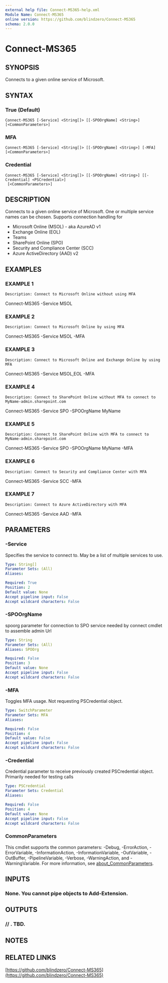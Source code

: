 ```yaml
---
external help file: Connect-MS365-help.xml
Module Name: Connect-MS365
online version: https://github.com/blindzero/Connect-MS365
schema: 2.0.0
---
```


# Connect-MS365

## SYNOPSIS
Connects to a given online service of Microsoft.

## SYNTAX

### True (Default)
```
Connect-MS365 [-Service] <String[]> [[-SPOOrgName] <String>] [<CommonParameters>]
```

### MFA
```
Connect-MS365 [-Service] <String[]> [[-SPOOrgName] <String>] [-MFA] [<CommonParameters>]
```

### Credential
```
Connect-MS365 [-Service] <String[]> [[-SPOOrgName] <String>] [[-Credential] <PSCredential>]
 [<CommonParameters>]
```

## DESCRIPTION
Connects to a given online service of Microsoft.
One or multiple service names can be chosen.
Supports connection handling for
- Microsoft Online (MSOL) - aka AzureAD v1
- Exchange Online (EOL)
- Teams
- SharePoint Online (SPO)
- Security and Compliance Center (SCC)
- Azure ActiveDirectory (AAD) v2

## EXAMPLES

### EXAMPLE 1
```
Description: Connect to Microsoft Online without using MFA
```

Connect-MS365 -Service MSOL

### EXAMPLE 2
```
Description: Connect to Microsoft Online by using MFA
```

Connect-MS365 -Service MSOL -MFA

### EXAMPLE 3
```
Description: Connect to Microsoft Online and Exchange Online by using MFA
```

Connect-MS365 -Service MSOL,EOL -MFA

### EXAMPLE 4
```
Description: Connect to SharePoint Online without MFA to connect to MyName-admin.sharepoint.com
```

Connect-MS365 -Service SPO -SPOOrgName MyName

### EXAMPLE 5
```
Description: Connect to SharePoint Online with MFA to connect to MyName-admin.sharepoint.com
```

Connect-MS365 -Service SPO -SPOOrgName MyName -MFA

### EXAMPLE 6
```
Description: Connect to Security and Compliance Center with MFA
```

Connect-MS365 -Service SCC -MFA

### EXAMPLE 7
```
Description: Connect to Azure ActiveDirectory with MFA
```

Connect-MS365 -Service AAD -MFA

## PARAMETERS

### -Service
Specifies the service to connect to.
May be a list of multiple services to use.

```yaml
Type: String[]
Parameter Sets: (All)
Aliases:

Required: True
Position: 2
Default value: None
Accept pipeline input: False
Accept wildcard characters: False
```

### -SPOOrgName
spoorg parameter for connection to SPO service
needed by connect cmdlet to assemble admin Url

```yaml
Type: String
Parameter Sets: (All)
Aliases: SPOOrg

Required: False
Position: 3
Default value: None
Accept pipeline input: False
Accept wildcard characters: False
```

### -MFA
Toggles MFA usage.
Not requesting PSCredential object.

```yaml
Type: SwitchParameter
Parameter Sets: MFA
Aliases:

Required: False
Position: 4
Default value: False
Accept pipeline input: False
Accept wildcard characters: False
```

### -Credential
Credential parameter to receive previously created PSCredential object.
Primarily needed for testing calls

```yaml
Type: PSCredential
Parameter Sets: Credential
Aliases:

Required: False
Position: 4
Default value: None
Accept pipeline input: False
Accept wildcard characters: False
```

### CommonParameters
This cmdlet supports the common parameters: -Debug, -ErrorAction, -ErrorVariable, -InformationAction, -InformationVariable, -OutVariable, -OutBuffer, -PipelineVariable, -Verbose, -WarningAction, and -WarningVariable. For more information, see [about_CommonParameters](http://go.microsoft.com/fwlink/?LinkID=113216).

## INPUTS

### None. You cannot pipe objects to Add-Extension.
## OUTPUTS

### // <OBJECTTYPE>. TBD.
## NOTES

## RELATED LINKS

[https://github.com/blindzero/Connect-MS365](https://github.com/blindzero/Connect-MS365)

